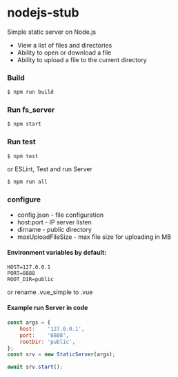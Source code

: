 # nodejs-stub
Simple static server on Node.js
- View a list of files and directories
- Ability to open or download a file
- Ability to upload a file to the current directory

### Build
```bash
$ npm run build
```

### Run fs_server
```bash
$ npm start
```

### Run test
```bash
$ npm test
```
or  ESLint, Test and run Server
```bash
$ npm run all
```

### configure
- config.json - file configuration
- host:port - IP server listen
- dirname - public directory
- maxUploadFileSize - max file size for uploading in MB  

#### Environment variables by default:
```
HOST=127.0.0.1
PORT=8888
ROOT_DIR=public
```
or rename .vue_simple to .vue

#### Example run Server in code
```javascript
const args = {
    host:    '127.0.0.1',
    port:    '8888',
    rootDir: 'public',
};
const srv = new StaticServer(args);

await srv.start();
```
